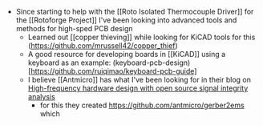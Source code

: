- Since starting to help with the [[Roto Isolated Thermocouple Driver]] for the [[Rotoforge Project]] I've been looking into advanced tools and methods for high-sped PCB design
	- Learned out [[copper thieving]] while looking for KiCAD tools for this (https://github.com/mrussell42/copper_thief)
	- A good resource for developing boards in [[KiCAD]] using a keyboard as an example: (keyboard-pcb-design)[https://github.com/ruiqimao/keyboard-pcb-guide]
	- I believe [[Antmicro]] has what I've been looking for in their blog on [High-frequency hardware design with open source signal integrity analysis](https://antmicro.com/blog/2023/11/open-source-signal-integrity-analysis/)
		- for this they created https://github.com/antmicro/gerber2ems which